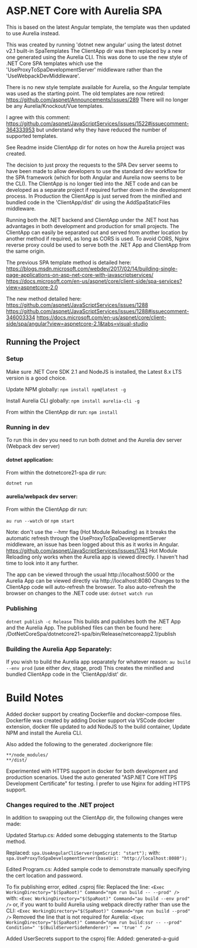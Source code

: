 # ASP.NET Core with Aurelia SPA

This is based on the latest Angular template, the template was then updated to use Aurelia instead.

This was created by running 'dotnet new angular' using the latest dotnet v2.1 built-in SpaTemplates
The ClientApp dir was then replaced by a new one generated using the Aurelia CLI.
This was done to use the new style of .NET Core SPA templates which use the
'UseProxyToSpaDevelopmentServer' middleware rather than the 'UseWebpackDevMiddleware'.

There is no new style template available for Aurelia, so the Angular template was used as the starting point.
The old templates are now retired:
https://github.com/aspnet/Announcements/issues/289
There will no longer be any Aurelia/Knockout/Vue templates.

I agree with this comment:
https://github.com/aspnet/JavaScriptServices/issues/1522#issuecomment-364333953
but understand why they have reduced the number of supported templates.

See Readme inside ClientApp dir for notes on how the Aurelia project was created.

The decision to just proxy the requests to the SPA Dev server seems to have been made to allow developers to use the standard dev workflow for the SPA framework (which for both Angular and Aurelia now seems to be the CLI). The ClientApp is no longer tied into the .NET code and can be developed as a separate project if required further down in the development process. In Production the ClientApp is just served from the minified and bundled code in the 'ClientApp/dist' dir using the AddSpaStaticFiles middleware.

Running both the .NET backend and ClientApp under the .NET host has advantages in both development and production for small projects. The ClientApp can easily be separated out and served from another location by another method if required, as long as CORS is used. To avoid CORS, Nginx reverse proxy could be used to serve both the .NET App and ClientApp from the same origin.

The previous SPA template method is detailed here:
https://blogs.msdn.microsoft.com/webdev/2017/02/14/building-single-page-applications-on-asp-net-core-with-javascriptservices/
https://docs.microsoft.com/en-us/aspnet/core/client-side/spa-services?view=aspnetcore-2.0

The new method detailed here:
https://github.com/aspnet/JavaScriptServices/issues/1288
https://github.com/aspnet/JavaScriptServices/issues/1288#issuecomment-346003334
https://docs.microsoft.com/en-us/aspnet/core/client-side/spa/angular?view=aspnetcore-2.1&tabs=visual-studio

## Running the Project

### Setup

Make sure .NET Core SDK 2.1 and NodeJS is installed, the Latest 8.x LTS version is a good choice.

Update NPM globally:
```npm install npm@latest -g```

Install Aurelia CLI globally:
```npm install aurelia-cli -g```

From within the ClientApp dir run:
```npm install```

### Running in dev
To run this in dev you need to run both dotnet and the Aurelia dev server (Webpack dev server)

#### dotnet application:
From within the dotnetcore21-spa dir run:

```dotnet run```

#### aurelia/webpack dev server:
From within the ClientApp dir run:

```au run --watch```
or
```npm start```

Note: don't use the --hmr flag (Hot Module Reloading) as it breaks the automatic refresh through the 
UseProxyToSpaDevelopmentServer middleware, an issue has been logged about this as it works in Angular.
https://github.com/aspnet/JavaScriptServices/issues/1743
Hot Module Reloading only works when the Aurelia app is viewed directly. I haven't had time to look into it any further.

The app can be viewed through the usual http://localhost:5000
or the Aurelia App can be viewed directly via http://localhost:8080
Changes to the ClientApp code will auto-refresh the browser.
To also auto-refresh the browser on changes to the .NET code use:
```dotnet watch run```

### Publishing
```dotnet publish -c Release```
This builds and publishes both the .NET App and the Aurelia App.
The published files can then be found here:
/DotNetCoreSpa/dotnetcore21-spa/bin/Release/netcoreapp2.1/publish


### Building the Aurelia App Separately:
If you wish to build the Aurelia app separately for whatever reason:
```au build --env prod```   (use either dev, stage, prod)
This creates the minified and bundled ClientApp code in the 'ClientApp/dist' dir.


# Build Notes

Added docker support by creating Dockerfile and docker-compose files.
Dockerfile was created by adding Docker support via VSCode docker extension, docker file updated to add NodeJS to the build container, Update NPM and install the Aurelia CLI.

Also added the following to the generated .dockerignore file:
```
**/node_modules/
**/dist/
```

Experimented with HTTPS support in docker for both development and production scenarios.
Used the auto generated "ASP.NET Core HTTPS Development Certificate" for testing.
I prefer to use Nginx for adding HTTPS support.

### Changes required to the .NET project

In addition to swapping out the ClientApp dir, the following changes were made:

Updated Startup.cs:
Added some debugging statements to the Startup method.

Replaced:
```spa.UseAngularCliServer(npmScript: "start");```
with:
```spa.UseProxyToSpaDevelopmentServer(baseUri: "http://localhost:8080");```

Edited Program.cs:
Added sample code to demonstrate manually specifying the cert location and password.

To fix publishing error, edited .csproj file:
Replaced the line:
```<Exec WorkingDirectory="$(SpaRoot)" Command="npm run build -- --prod" />```
with:
```<Exec WorkingDirectory="$(SpaRoot)" Command="au build --env prod" />```
or, if you want to build Aurelia using webpack directly rather than use the CLI:
```<Exec WorkingDirectory="$(SpaRoot)" Command="npm run build --prod" />```
Removed the line that is not required for Aurelia:
```<Exec WorkingDirectory="$(SpaRoot)" Command="npm run build:ssr -- --prod" Condition=" '$(BuildServerSideRenderer)' == 'true' " />```

Added UserSecrets support to the csproj file:
Added:
<UserSecretsId>generated-a-guid</UserSecretsId>






